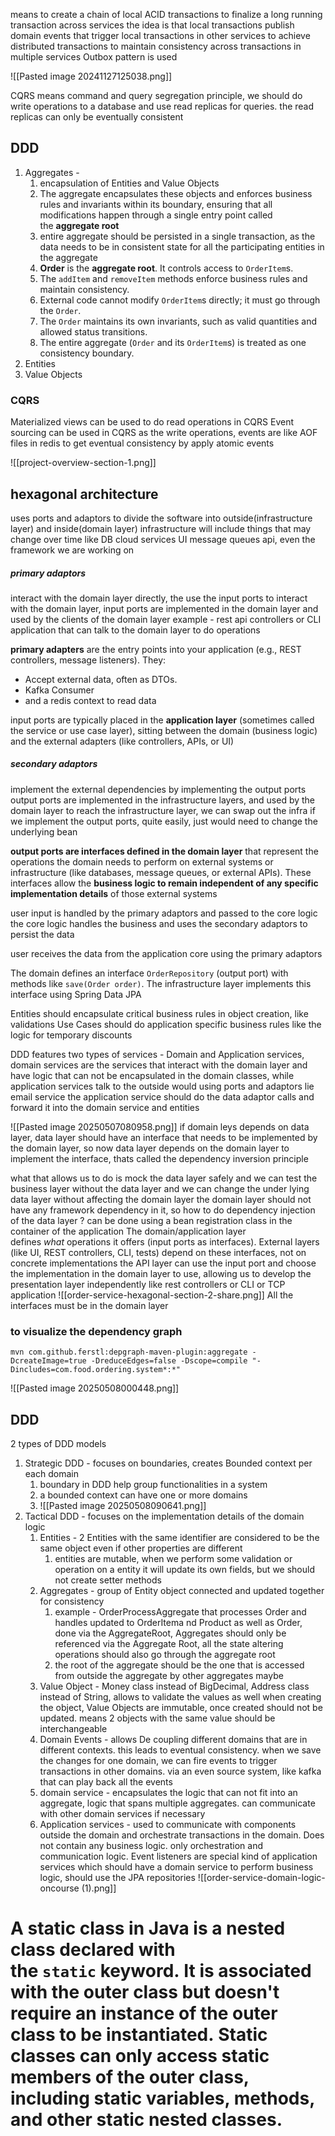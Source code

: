 means to create a chain of local ACID transactions to finalize a long running transaction across services 
the idea is that local transactions publish domain events that trigger local transactions in other services to achieve distributed transactions
to maintain consistency across transactions in multiple services Outbox pattern is used

![[Pasted image 20241127125038.png]]

CQRS means command and query segregation principle, we should do write operations to a database and use read replicas for queries. the read replicas can only be eventually consistent
## DDD
1. Aggregates - 
	1. encapsulation of Entities and Value Objects
	2. The aggregate encapsulates these objects and enforces business rules and invariants within its boundary, ensuring that all modifications happen through a single entry point called the **aggregate root**
	3. entire aggregate should be persisted in a single transaction, as the data needs to be in consistent state for all the participating entities in the aggregate
	4. **Order** is the **aggregate root**. It controls access to `OrderItem`s.
	5. The `addItem` and `removeItem` methods enforce business rules and maintain consistency.
	6. External code cannot modify `OrderItem`s directly; it must go through the `Order`.
	7. The `Order` maintains its own invariants, such as valid quantities and allowed status transitions.
	8. The entire aggregate (`Order` and its `OrderItem`s) is treated as one consistency boundary.
2. Entities
3. Value Objects
### CQRS
Materialized views can be used to do read operations in CQRS
Event sourcing can be used in CQRS as the write operations, events are like AOF files in redis to get eventual consistency by apply atomic events

![[project-overview-section-1.png]]

## hexagonal architecture
uses ports and adaptors to divide the software into outside(infrastructure layer) and inside(domain layer)
infrastructure will include things that may change over time like DB cloud services UI message queues api, even the framework we are working on
##### primary adaptors
interact with the domain layer directly, the use  the input ports to interact with the domain layer,
input ports are implemented in the domain layer and used by the clients of the domain layer 
example - rest api controllers or CLI application that can talk to the domain layer to do operations

**primary adapters** are the entry points into your application (e.g., REST controllers, message listeners). They:
- Accept external data, often as DTOs.
- Kafka Consumer
- and a redis context to read data

input ports are typically placed in the **application layer** (sometimes called the service or use case layer), sitting between the domain (business logic) and the external adapters (like controllers, APIs, or UI)
##### secondary adaptors
implement the external dependencies by implementing the output ports
output ports are implemented in the infrastructure layers, and used by the domain layer to reach the infrastructure layer,
we can swap out the infra if we implement the output ports, quite easily, just would need to change the underlying bean

**output ports are interfaces defined in the domain layer** that represent the operations the domain needs to perform on external systems or infrastructure (like databases, message queues, or external APIs). These interfaces allow the **business logic to remain independent of any specific implementation details** of those external systems

user input is handled by the primary adaptors and passed to the core logic
the core logic handles the business and uses the secondary adaptors  to persist the data 

user receives the data from the application core using the primary adaptors

The domain defines an interface `OrderRepository` (output port) with methods like `save(Order order)`. The infrastructure layer implements this interface using Spring Data JPA

Entities should encapsulate critical business rules in object creation, like validations
Use Cases should do application specific business rules like the logic for temporary discounts

DDD features two types of services - Domain and Application services, domain services are the services that interact with the domain layer and have logic that can not be encapsulated in the domain classes, while application services talk to the outside would using ports and adaptors lie email service
the application service should do the data adaptor calls and forward it into the domain service and entities

![[Pasted image 20250507080958.png]]
if domain leys depends on data layer, data layer should have an interface that needs to be implemented by the domain layer, so now data layer depends on the domain layer to implement the interface, thats called the dependency inversion principle

what that allows us to do is mock the data layer safely and we can test the business layer without the data layer
and we can change the under lying data layer without affecting the domain layer
the domain layer should not have any framework dependency in it, so how to do dependency injection of the data layer ? 
can be done using a bean registration class in the container of the application 
The domain/application layer defines _what_ operations it offers (input ports as interfaces). External layers (like UI, REST controllers, CLI, tests) depend on these interfaces, not on concrete implementations
the API layer can use the input port and choose the implementation in the domain layer to use, allowing us to develop the presentation layer independently like rest controllers or CLI or TCP application
![[order-service-hexagonal-section-2-share.png]]
All the interfaces must be in the domain layer 
### to visualize the dependency graph  
```shell  
mvn com.github.ferstl:depgraph-maven-plugin:aggregate -DcreateImage=true -DreduceEdges=false -Dscope=compile "-Dincludes=com.food.ordering.system*:*"  
```

![[Pasted image 20250508000448.png]]
## DDD
2 types of DDD models
1. Strategic DDD - focuses on boundaries, creates Bounded context per each domain
	1. boundary in DDD help group functionalities in a system
	2. a bounded context can have one or more domains 
	3. ![[Pasted image 20250508090641.png]]
2. Tactical DDD - focuses on the implementation details of the domain logic
	1. Entities - 2 Entities with the same identifier are considered to be the same object even if other properties are different
		1. entities are mutable, when we perform some validation or operation on a entity it will update its own fields, but we should not create setter methods 
	2. Aggregates - group of Entity object connected and updated together for consistency
		1. example - OrderProcessAggregate that processes Order and handles updated to OrderItema nd Product as well as Order, done via the AggregateRoot, Aggregates should only be referenced via the Aggregate Root, all the state altering operations should also go through the aggregate root
		2. the root of the aggregate should be the one that is accessed from outside the aggregate by other aggregates maybe
	3. Value Object - Money class instead of BigDecimal, Address class instead of String, allows to validate the values as well when creating the object, Value Objects are immutable, once created should not be updated. means 2 objects with the same value should be interchangeable
	4. Domain Events - allows De coupling different domains that are in different contexts. this leads to eventual consistency. when we save the changes for one domain, we can fire events to trigger transactions in other domains. via an even source system, like kafka that can play back all the events
	5. domain service - encapsulates the logic that can not fit into an aggregate, logic that spans multiple aggregates. can communicate with other domain services if necessary
	6. Application services - used to communicate with components outside the domain and orchestrate transactions in the domain. Does not contain any business logic. only orchestration and communication logic. Event listeners are special kind of application services which should have a domain service to perform business logic, should use the JPA repositories 
![[order-service-domain-logic-oncourse (1).png]]
# A static class in Java is a nested class declared with the `static` keyword. It is associated with the outer class but doesn't require an instance of the outer class to be instantiated. Static classes can only access static members of the outer class, including static variables, methods, and other static nested classes.